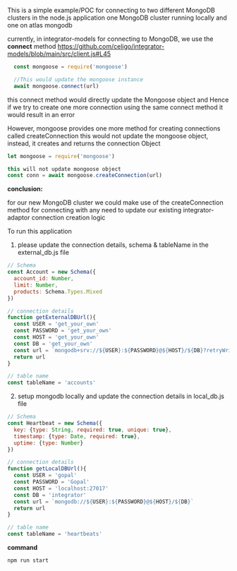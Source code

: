 This is a simple example/POC for connecting to two different MongoDB clusters in the node.js application
one MongoDB cluster running locally and one on atlas mongodb

currently, in integrator-models for connecting to MongoDB, we use the **connect** method
https://github.com/celigo/integrator-models/blob/main/src/client.js#L45
```javascript
  const mongoose = require('mongoose')

  //This would update the mongoose instance
  await mongoose.connect(url)
```
this connect method would directly update the Mongoose object
and Hence if we try to create one more connection using the same connect method it would result in an error

However, mongoose provides one more method for creating connections called createConnection
this would not update the mongoose object, instead, it creates and returns the connection Object
```javascript
let mongoose = require('mongoose')

this will not update mongoose object
const conn = await mongoose.createConnection(url)
```

**conclusion:**

  for our new MongoDB cluster we could make use of the createConnection method for connecting with any need to update our existing integrator-adaptor connection creation logic


To run this application
1. please update the connection details, schema & tableName in the external_db.js file
```javascript
// Schema
const Account = new Schema({
  account_id: Number,
  limit: Number,
  products: Schema.Types.Mixed
})

// connection details
function getExternalDBUrl(){
  const USER = 'get_your_own'
  const PASSWORD = 'get_your_own'
  const HOST = 'get_your_own'
  const DB = 'get_your_own'
  const url = `mongodb+srv://${USER}:${PASSWORD}@${HOST}/${DB}?retryWrites=true&w=majority`
  return url
}

// table name
const tableName = 'accounts'
```
2. setup mongodb locally and update the connection details in local_db.js file
```javascript
// Schema
const Heartbeat = new Schema({
  key: {type: String, required: true, unique: true},
  timestamp: {type: Date, required: true},
  uptime: {type: Number}
})

// connection details
function getLocalDBUrl(){
  const USER = 'gopal'
  const PASSWORD = 'Gopal'
  const HOST = 'localhost:27017'
  const DB = 'integrator'
  const url = `mongodb://${USER}:${PASSWORD}@${HOST}/${DB}`
  return url
}

// table name
const tableName = 'heartbeats'
```
**command**
```shell
npm run start
```
